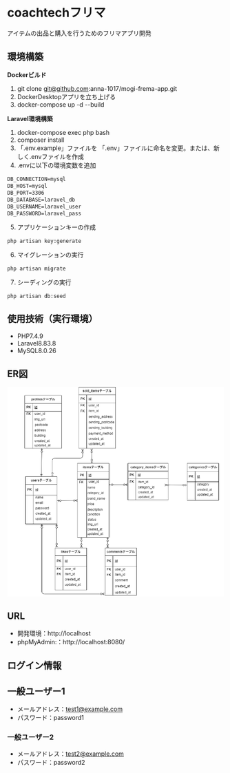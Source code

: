 

# coachtechフリマ

アイテムの出品と購入を行うためのフリマアプリ開発


## 環境構築

**Dockerビルド**
1. git clone git@github.com:anna-1017/mogi-frema-app.git
2. DockerDesktopアプリを立ち上げる
3. docker-compose up -d --build


**Laravel環境構築**
1. docker-compose exec php bash
2. composer install
3. 「.env.example」ファイルを 「.env」ファイルに命名を変更。または、新しく.envファイルを作成
4. .envに以下の環境変数を追加
```
DB_CONNECTION=mysql
DB_HOST=mysql
DB_PORT=3306
DB_DATABASE=laravel_db
DB_USERNAME=laravel_user
DB_PASSWORD=laravel_pass
```

5. アプリケーションキーの作成
```
php artisan key:generate
```
6. マイグレーションの実行
```
php artisan migrate
```
7. シーディングの実行
```
php artisan db:seed
```

## 使用技術（実行環境）
- PHP7.4.9
- Laravel8.83.8
- MySQL8.0.26

## ER図

![ER図](er_mogi_frema_app.diagram.drawio.png)

## URL
- 開発環境：http://localhost
- phpMyAdmin:：http://localhost:8080/

## ログイン情報

## 一般ユーザー1
- メールアドレス：test1@example.com
- パスワード：password1

### 一般ユーザー2
- メールアドレス：test2@example.com
- パスワード：password2